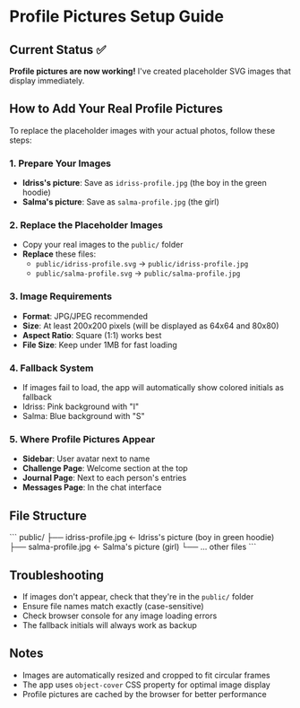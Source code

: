 # Profile Pictures Setup Guide

## Current Status ✅
**Profile pictures are now working!** I've created placeholder SVG images that display immediately.

## How to Add Your Real Profile Pictures

To replace the placeholder images with your actual photos, follow these steps:

### 1. Prepare Your Images
- **Idriss's picture**: Save as `idriss-profile.jpg` (the boy in the green hoodie)
- **Salma's picture**: Save as `salma-profile.jpg` (the girl)

### 2. Replace the Placeholder Images
- Copy your real images to the `public/` folder
- **Replace** these files:
  - `public/idriss-profile.svg` → `public/idriss-profile.jpg`
  - `public/salma-profile.svg` → `public/salma-profile.jpg`

### 3. Image Requirements
- **Format**: JPG/JPEG recommended
- **Size**: At least 200x200 pixels (will be displayed as 64x64 and 80x80)
- **Aspect Ratio**: Square (1:1) works best
- **File Size**: Keep under 1MB for fast loading

### 4. Fallback System
- If images fail to load, the app will automatically show colored initials as fallback
- Idriss: Pink background with "I"
- Salma: Blue background with "S"

### 5. Where Profile Pictures Appear
- **Sidebar**: User avatar next to name
- **Challenge Page**: Welcome section at the top
- **Journal Page**: Next to each person's entries
- **Messages Page**: In the chat interface

## File Structure
\`\`\`
public/
├── idriss-profile.jpg    ← Idriss's picture (boy in green hoodie)
├── salma-profile.jpg     ← Salma's picture (girl)
└── ... other files
\`\`\`

## Troubleshooting
- If images don't appear, check that they're in the `public/` folder
- Ensure file names match exactly (case-sensitive)
- Check browser console for any image loading errors
- The fallback initials will always work as backup

## Notes
- Images are automatically resized and cropped to fit circular frames
- The app uses `object-cover` CSS property for optimal image display
- Profile pictures are cached by the browser for better performance
